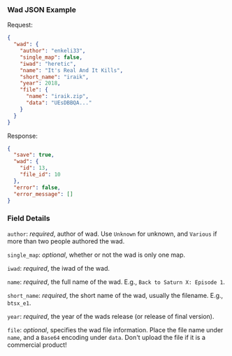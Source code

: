 ### Wad JSON Example
Request:
```json
{
  "wad": {
    "author": "enkeli33",
    "single_map": false,
    "iwad": "heretic",
    "name": "It's Real And It Kills",
    "short_name": "iraik",
    "year": 2018,
    "file": {
      "name": "iraik.zip",
      "data": "UEsDBBQA..."
    }
  }
}

```

Response:
```json
{
  "save": true,
  "wad": {
    "id": 13,
    "file_id": 10
  },
  "error": false,
  "error_message": []
}
```

### Field Details
`author`: *required*, author of wad. Use `Unknown` for unknown, and `Various` if more than two people authored the wad.

`single_map`: *optional*, whether or not the wad is only one map.

`iwad`: *required*, the iwad of the wad.

`name`: *required*, the full name of the wad. E.g., `Back to Saturn X: Episode 1`.

`short_name`: *required*, the short name of the wad, usually the filename. E.g., `btsx_e1`.

`year`: *required*, the year of the wads release (or release of final version).

`file`: *optional*, specifies the wad file information.  Place the file name under `name`, and a `Base64` encoding under `data`. Don't upload the file if it is a commercial product!
